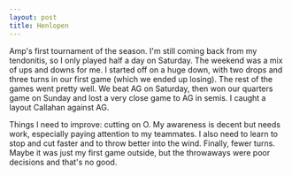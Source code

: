 ```yaml
---
layout: post
title: Henlopen
---
```


Amp's first tournament of the season. I'm still coming back from my tendonitis, so I only played half a day on Saturday. The weekend was a mix of ups and downs for me. I started off on a huge down, with two drops and three turns in our first game (which we ended up losing). The rest of the games went pretty well. We beat AG on Saturday, then won our quarters game on Sunday and lost a very close game to AG in semis. I caught a layout Callahan against AG.

Things I need to improve: cutting on O. My awareness is decent but needs work, especially paying attention to my teammates. I also need to learn to stop and cut faster and to throw better into the wind. Finally, fewer turns. Maybe it was just my first game outside, but the throwaways were poor decisions and that's no good.

